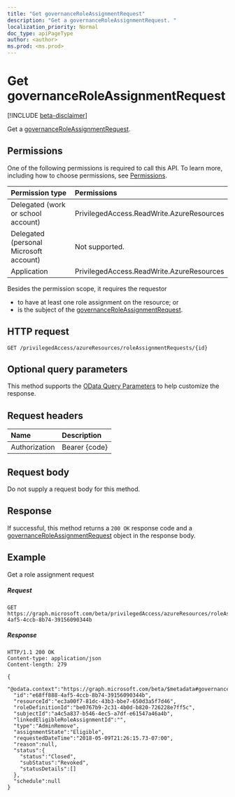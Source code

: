 ```yaml
---
title: "Get governanceRoleAssignmentRequest"
description: "Get a governanceRoleAssignmentRequest. "
localization_priority: Normal
doc_type: apiPageType
author: <author>
ms.prod: <ms.prod>
---
```


# Get governanceRoleAssignmentRequest

[!INCLUDE [beta-disclaimer](../../includes/beta-disclaimer.md)]

Get a [governanceRoleAssignmentRequest](../resources/governanceroleassignmentrequest.md). 

## Permissions
One of the following permissions is required to call this API. To learn more, including how to choose permissions, see [Permissions](/graph/permissions-reference).

|Permission type      | Permissions              |
|:--------------------|:---------------------------------------------------------|
|Delegated (work or school account) | PrivilegedAccess.ReadWrite.AzureResources  |
|Delegated (personal Microsoft account) | Not supported.    |
|Application | PrivilegedAccess.ReadWrite.AzureResources |

Besides the permission scope, it requires the requestor 
*   to have at least one role assignment on the resource; or
*   is the subject of the [governanceRoleAssignmentRequest](../resources/governanceroleassignmentrequest.md).

## HTTP request
<!-- { "blockType": "ignored" } -->
```http
GET /privilegedAccess/azureResources/roleAssignmentRequests/{id}
```
## Optional query parameters
This method supports the [OData Query Parameters](/graph/query-parameters) to help customize the response.

## Request headers
| Name      |Description|
|:----------|:----------|
| Authorization  | Bearer {code}|

## Request body
Do not supply a request body for this method.

## Response
If successful, this method returns a `200 OK` response code and a [governanceRoleAssignmentRequest](../resources/governanceroleassignmentrequest.md) object in the response body.

## Example
Get a role assignment request
<!-- {
  "blockType": "request",
  "name": "get_governanceroleassignmentrequest"
}-->
##### Request

```http
GET https://graph.microsoft.com/beta/privilegedAccess/azureResources/roleAssignmentRequests/e68ff888-4af5-4ccb-8b74-39156090344b
```
##### Response
<!-- {
  "blockType": "response",
  "truncated": true,
  "@odata.type": "microsoft.graph.governanceRoleAssignmentRequest"
} -->
```http
HTTP/1.1 200 OK
Content-type: application/json
Content-length: 279

{
  "@odata.context":"https://graph.microsoft.com/beta/$metadata#governanceRoleAssignmentRequests/$entity",
  "id":"e68ff888-4af5-4ccb-8b74-39156090344b",
  "resourceId":"ec3a00f7-81dc-43b3-bbe7-650d3a5f7d46",
  "roleDefinitionId":"be0767b9-2c31-4b0d-b820-726228e7ff5c",
  "subjectId":"a4c5a837-b546-4ec5-a7df-e61547a46a4b",
  "linkedEligibleRoleAssignmentId":"",
  "type":"AdminRemove",
  "assignmentState":"Eligible",
  "requestedDateTime":"2018-05-09T21:26:15.73-07:00",
  "reason":null,
  "status":{
    "status":"Closed",
    "subStatus":"Revoked",
    "statusDetails":[]
  },
  "schedule":null
}
```


<!-- uuid: 8fcb5dbc-d5aa-4681-8e31-b001d5168d79
2015-10-25 14:57:30 UTC -->
<!--
{
  "type": "#page.annotation",
  "description": "Get governanceRoleAssignmentRequest",
  "keywords": "",
  "section": "documentation",
  "tocPath": "",
  "suppressions": []
}
-->
